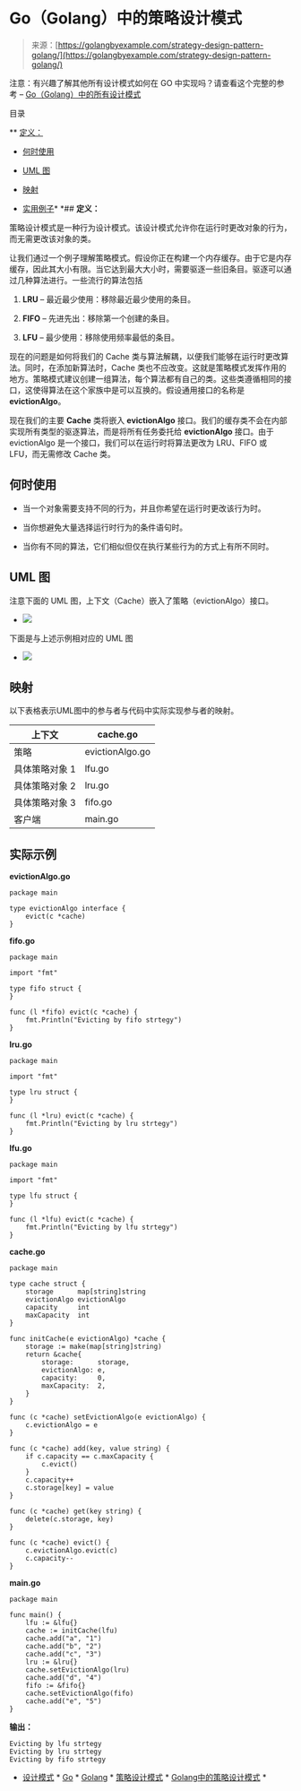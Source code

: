 <!--yml

分类：未分类

日期：2024-10-13 06:02:48

-->

# Go（Golang）中的策略设计模式

> 来源：[https://golangbyexample.com/strategy-design-pattern-golang/](https://golangbyexample.com/strategy-design-pattern-golang/)

注意：有兴趣了解其他所有设计模式如何在 GO 中实现吗？请查看这个完整的参考 – [Go（Golang）中的所有设计模式](https://golangbyexample.com/all-design-patterns-golang/)

目录

**   [定义：](#Definition "定义： ")

+   [何时使用](#When_to_Use "何时使用")

+   [UML 图](#UML_Diagram "UML 图")

+   [映射](#Mapping "映射")

+   [实用例子](#Practical_Example "实用例子")*  *## **定义：**

策略设计模式是一种行为设计模式。该设计模式允许你在运行时更改对象的行为，而无需更改该对象的类。

让我们通过一个例子理解策略模式。假设你正在构建一个内存缓存。由于它是内存缓存，因此其大小有限。当它达到最大大小时，需要驱逐一些旧条目。驱逐可以通过几种算法进行。一些流行的算法包括

1.  **LRU** – 最近最少使用：移除最近最少使用的条目。

1.  **FIFO** – 先进先出：移除第一个创建的条目。

1.  **LFU** – 最少使用：移除使用频率最低的条目。

现在的问题是如何将我们的 Cache 类与算法解耦，以便我们能够在运行时更改算法。同时，在添加新算法时，Cache 类也不应改变。这就是策略模式发挥作用的地方。策略模式建议创建一组算法，每个算法都有自己的类。这些类遵循相同的接口，这使得算法在这个家族中是可以互换的。假设通用接口的名称是 **evictionAlgo**。

现在我们的主要 **Cache** 类将嵌入 **evictionAlgo** 接口。我们的缓存类不会在内部实现所有类型的驱逐算法，而是将所有任务委托给 **evictionAlgo** 接口。由于 evictionAlgo 是一个接口，我们可以在运行时将算法更改为 LRU、FIFO 或 LFU，而无需修改 Cache 类。

## **何时使用**

+   当一个对象需要支持不同的行为，并且你希望在运行时更改该行为时。

+   当你想避免大量选择运行时行为的条件语句时。

+   当你有不同的算法，它们相似但仅在执行某些行为的方式上有所不同时。

## **UML 图**

注意下面的 UML 图，上下文（Cache）嵌入了策略（evictionAlgo）接口。

+   ![](img/aef4edd1723b8a558d2c0c0a423d93a0.png)

下面是与上述示例相对应的 UML 图

+   ![](img/5a6af0d3d709086edf4602accffa8979.png)

## **映射**

以下表格表示UML图中的参与者与代码中实际实现参与者的映射。

| 上下文 | cache.go |
| --- | --- |
| 策略 | evictionAlgo.go |
| 具体策略对象 1 | lfu.go |
| 具体策略对象 2 | lru.go |
| 具体策略对象 3 | fifo.go |
| 客户端 | main.go |

## **实际示例**

**evictionAlgo.go**

```
package main

type evictionAlgo interface {
    evict(c *cache)
}
```

**fifo.go**

```
package main

import "fmt"

type fifo struct {
}

func (l *fifo) evict(c *cache) {
    fmt.Println("Evicting by fifo strtegy")
}
```

**lru.go**

```
package main

import "fmt"

type lru struct {
}

func (l *lru) evict(c *cache) {
    fmt.Println("Evicting by lru strtegy")
}
```

**lfu.go**

```
package main

import "fmt"

type lfu struct {
}

func (l *lfu) evict(c *cache) {
    fmt.Println("Evicting by lfu strtegy")
}
```

**cache.go**

```
package main

type cache struct {
    storage      map[string]string
    evictionAlgo evictionAlgo
    capacity     int
    maxCapacity  int
}

func initCache(e evictionAlgo) *cache {
    storage := make(map[string]string)
    return &cache{
        storage:      storage,
        evictionAlgo: e,
        capacity:     0,
        maxCapacity:  2,
    }
}

func (c *cache) setEvictionAlgo(e evictionAlgo) {
    c.evictionAlgo = e
}

func (c *cache) add(key, value string) {
    if c.capacity == c.maxCapacity {
        c.evict()
    }
    c.capacity++
    c.storage[key] = value
}

func (c *cache) get(key string) {
    delete(c.storage, key)
}

func (c *cache) evict() {
    c.evictionAlgo.evict(c)
    c.capacity--
}
```

**main.go**

```
package main

func main() {
    lfu := &lfu{}
    cache := initCache(lfu)
    cache.add("a", "1")
    cache.add("b", "2")
    cache.add("c", "3")
    lru := &lru{}
    cache.setEvictionAlgo(lru)
    cache.add("d", "4")
    fifo := &fifo{}
    cache.setEvictionAlgo(fifo)
    cache.add("e", "5")
}
```

**输出：**

```
Evicting by lfu strtegy
Evicting by lru strtegy
Evicting by fifo strtegy
```

+   [设计模式](https://golangbyexample.com/tag/design-pattern/) *   [Go](https://golangbyexample.com/tag/go/) *   [Golang](https://golangbyexample.com/tag/golang/) *   [策略设计模式](https://golangbyexample.com/tag/strategy-design-pattern/) *   [Golang中的策略设计模式](https://golangbyexample.com/tag/strategy-design-pattern-in-golang/) *
